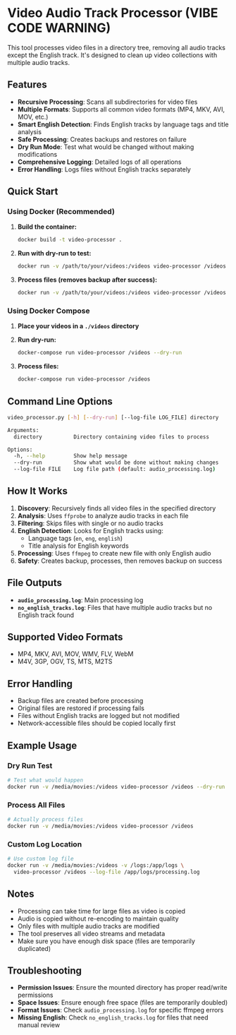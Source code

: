 # Video Audio Track Processor (VIBE CODE WARNING)

This tool processes video files in a directory tree, removing all audio tracks except the English track. It's designed to clean up video collections with multiple audio tracks.

## Features

- **Recursive Processing**: Scans all subdirectories for video files
- **Multiple Formats**: Supports all common video formats (MP4, MKV, AVI, MOV, etc.)
- **Smart English Detection**: Finds English tracks by language tags and title analysis
- **Safe Processing**: Creates backups and restores on failure
- **Dry Run Mode**: Test what would be changed without making modifications
- **Comprehensive Logging**: Detailed logs of all operations
- **Error Handling**: Logs files without English tracks separately

## Quick Start

### Using Docker (Recommended)

1. **Build the container:**
   ```bash
   docker build -t video-processor .
   ```

2. **Run with dry-run to test:**
   ```bash
   docker run -v /path/to/your/videos:/videos video-processor /videos --dry-run
   ```

3. **Process files (removes backup after success):**
   ```bash
   docker run -v /path/to/your/videos:/videos video-processor /videos
   ```

### Using Docker Compose

1. **Place your videos in a `./videos` directory**

2. **Run dry-run:**
   ```bash
   docker-compose run video-processor /videos --dry-run
   ```

3. **Process files:**
   ```bash
   docker-compose run video-processor /videos
   ```

## Command Line Options

```bash
video_processor.py [-h] [--dry-run] [--log-file LOG_FILE] directory

Arguments:
  directory          Directory containing video files to process

Options:
  -h, --help         Show help message
  --dry-run          Show what would be done without making changes
  --log-file FILE    Log file path (default: audio_processing.log)
```

## How It Works

1. **Discovery**: Recursively finds all video files in the specified directory
2. **Analysis**: Uses `ffprobe` to analyze audio tracks in each file
3. **Filtering**: Skips files with single or no audio tracks
4. **English Detection**: Looks for English tracks using:
   - Language tags (`en`, `eng`, `english`)
   - Title analysis for English keywords
5. **Processing**: Uses `ffmpeg` to create new file with only English audio
6. **Safety**: Creates backup, processes, then removes backup on success

## File Outputs

- **`audio_processing.log`**: Main processing log
- **`no_english_tracks.log`**: Files that have multiple audio tracks but no English track found

## Supported Video Formats

- MP4, MKV, AVI, MOV, WMV, FLV, WebM
- M4V, 3GP, OGV, TS, MTS, M2TS

## Error Handling

- Backup files are created before processing
- Original files are restored if processing fails
- Files without English tracks are logged but not modified
- Network-accessible files should be copied locally first

## Example Usage

### Dry Run Test
```bash
# Test what would happen
docker run -v /media/movies:/videos video-processor /videos --dry-run
```

### Process All Files
```bash
# Actually process files  
docker run -v /media/movies:/videos video-processor /videos
```

### Custom Log Location
```bash
# Use custom log file
docker run -v /media/movies:/videos -v /logs:/app/logs \
  video-processor /videos --log-file /app/logs/processing.log
```

## Notes

- Processing can take time for large files as video is copied
- Audio is copied without re-encoding to maintain quality
- Only files with multiple audio tracks are modified
- The tool preserves all video streams and metadata
- Make sure you have enough disk space (files are temporarily duplicated)

## Troubleshooting

- **Permission Issues**: Ensure the mounted directory has proper read/write permissions
- **Space Issues**: Ensure enough free space (files are temporarily doubled)
- **Format Issues**: Check `audio_processing.log` for specific ffmpeg errors
- **Missing English**: Check `no_english_tracks.log` for files that need manual review